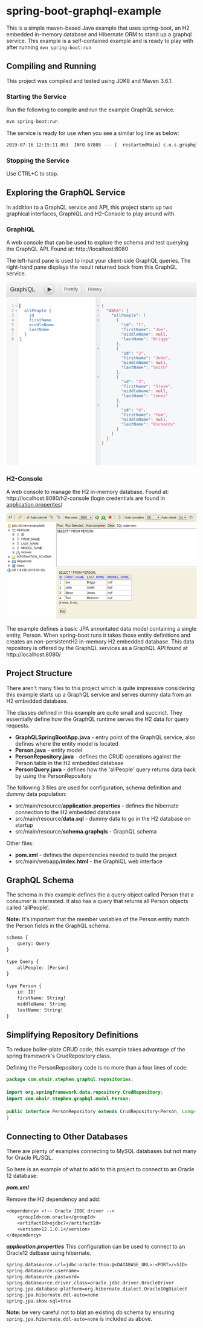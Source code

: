 # spring-boot-graphql-example

This is a simple maven-based Java example that uses spring-boot, an H2 embedded in-memory database and Hibernate ORM to stand up a graphql service. This example is a self-contained example and is ready to play with after running ```mvn spring-boot:run```

## Compiling and Running
This project was compiled and tested using JDK8 and Maven 3.6.1.

### Starting the Service
Run the following to compile and run the example GraphQL service.

```bash
mvn spring-boot:run
```

The service is ready for use when you see a similar log line as below:
```bash
2019-07-16 12:15:11.053  INFO 67805 --- [  restartedMain] c.o.s.graphql.GraphQLSpringBootApp       : Started GraphQLSpringBootApp in 6.457 seconds (JVM running for 6.931)
```
### Stopping the Service
Use CTRL+C to stop.

## Exploring the GraphQL Service
In addition to a GraphQL service and API, this project starts up two graphical interfaces, GraphiQL and H2-Console to play around with.

### GraphiQL 
A web console that can be used to explore the schema and test querying the GraphQL API.
Found at: http://localhost:8080

The left-hand pane is used to input your client-side GraphQL queries. The right-hand pane displays the result returned back from this GraphQL service.

![alt GraphiQL](src/docs/example-query.png)

### H2-Console 

A web console to manage the H2 in-memory database. Found at: http://localhost:8080/h2-console (login credentials are found in [application.properites](src/main/resources/application.properties))

![alt H2-Console](src/docs/h2-console.png)

The example defines a basic JPA annontated data model containing a single entity, Person. When spring-boot runs it takes those entity definitions and creates an non-persistentH2 in-memory H2 embedded database. This data repository is offered by the GraphQL services as a GraphQL API found at http://localhost:8080/

## Project Structure
There aren't many files to this project which is quite impressive considering this example starts up a GraphQL service and serves dummy data from an H2 embedded database.

The classes defined in this example are quite small and succinct. They essentially define how the GraphQL runtime serves the H2 data for query requests.

* **GraphQLSpringBootApp.java** - entry point of the GraphQL service, also defines where the entity model is located 
* **Person.java** - entity model
* **PersonRepository.java** - defines the CRUD operations against the Person table in the H2 embedded database 
* **PersonQuery.java** - defines how the 'allPeople' query returns data back by using the PersonRepository 

The following 3 files are used for configuration, schema definition and dummy data population:

* src/main/resource/**application.properties** - defines the hibernate connection to the H2 embedded database
* src/main/resource/**data.sql** - dummy data to go in the H2 database on startup
* src/main/resource/**schema.graphqls** - GraphQL schema

Other files:

* **pom.xml** - defines the dependencies needed to build the project
* src/main/webapp/**index.html** - the GraphiQL web interface
 

## GraphQL Schema
The schema in this example defines the a query object called Person that a consumer is interested. It also has a query that returns all Person objects called 'allPeople'. 

**Note:** It's important that the member variables of the Person entity match the Person fields in the GraphQL schema.

```
schema {
    query: Query
}

type Query {
    allPeople: [Person]
}

type Person {
    id: ID!
    firstName: String!
    middleName: String
    lastName: String!
}
```

## Simplifying Repository Definitions
To reduce boiler-plate CRUD code, this example takes advantage of the spring framework's CrudRepository class. 

Defining the PersonRepository code is no more than a four lines of code:

```java
package com.ohair.stephen.graphql.repositories;

import org.springframework.data.repository.CrudRepository;
import com.ohair.stephen.graphql.model.Person;

public interface PersonRepository extends CrudRepository<Person, Long> {
}

```

## Connecting to Other Databases
There are plenty of examples connecting to MySQL databases but not many for Oracle PL/SQL. 

So here is an example of what to add to this project to connect to an Oracle 12 database: 

***pom.xml***

Remove the H2 dependency and add:

```
<dependency> <!-- Oracle JDBC driver -->
    <groupId>com.oracle</groupId>
    <artifactId>ojdbc7</artifactId>
    <version>12.1.0.1</version>
</dependency>
```

***application.properties***
This configuration can be used to connect to an Oracle12 datbase using hibernate.

```
spring.datasource.url=jdbc:oracle:thin:@<DATABASE_URL>:<PORT>/<SID>
spring.datasource.username=
spring.datasource.password=
spring.datasource.driver.class=oracle.jdbc.driver.OracleDriver
spring.jpa.database-platform=org.hibernate.dialect.Oracle10gDialect
spring.jpa.hibernate.ddl-auto=none
spring.jpa.show-sql=true
```

**Note:** be very careful not to blat an existing db schema by ensuring ```spring.jpa.hibernate.ddl-auto=none``` is included as above.

 

